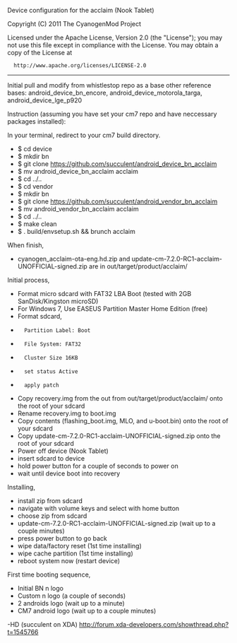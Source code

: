 Device configuration for the acclaim (Nook Tablet)

Copyright (C) 2011 The CyanogenMod Project

 Licensed under the Apache License, Version 2.0 (the "License");
 you may not use this file except in compliance with the License.
 You may obtain a copy of the License at

      http://www.apache.org/licenses/LICENSE-2.0
-----------------------------------------------------------------------------------------------------------

Initial pull and modify from whistlestop repo as a base
other reference bases: android_device_bn_encore, android_device_motorola_targa, android_device_lge_p920

Instruction (assuming you have set your cm7 repo and have neccessary packages installed):

In your terminal, redirect to your cm7 build directory.
- $ cd device
- $ mkdir bn
- $ git clone https://github.com/succulent/android_device_bn_acclaim
- $ mv android_device_bn_acclaim acclaim
- $ cd ../..
- $ cd vendor
- $ mkdir bn
- $ git clone https://github.com/succulent/android_vendor_bn_acclaim
- $ mv android_vendor_bn_acclaim acclaim
- $ cd ../..
- $ make clean
- $ . build/envsetup.sh && brunch acclaim

When finish,
- cyanogen_acclaim-ota-eng.hd.zip and update-cm-7.2.0-RC1-acclaim-UNOFFICIAL-signed.zip are in out/target/product/acclaim/

Initial process,
- Format micro sdcard with FAT32 LBA Boot (tested with 2GB SanDisk/Kingston microSD)
-    For Windows 7, Use EASEUS Partition Master Home Edition (free)
-    Format sdcard,
-       Partition Label: Boot
-       File System: FAT32
-       Cluster Size 16KB
-       set status Active
-       apply patch
- Copy recovery.img from the out from out/target/product/acclaim/ onto the root of your sdcard
- Rename recovery.img to boot.img
- Copy contents (flashing_boot.img, MLO, and u-boot.bin) onto the root of your sdcard
- Copy update-cm-7.2.0-RC1-acclaim-UNOFFICIAL-signed.zip onto the root of your sdcard
- Power off device (Nook Tablet)
- insert sdcard to device
- hold power button for a couple of seconds to power on
- wait until device boot into recovery

Installing,
- install zip from sdcard
-    navigate with volume keys and select with home button
- choose zip from sdcard
- update-cm-7.2.0-RC1-acclaim-UNOFFICIAL-signed.zip (wait up to a couple minutes)
- press power button  to go back
- wipe data/factory reset (1st time installing)
- wipe cache partition (1st time installing)
- reboot system now (restart device)

First time booting sequence,
- Initial BN n logo
- Custom n logo (a couple of seconds)
- 2 androids logo (wait up to a minute)
- CM7 android logo (wait up to a couple minutes)

-HD (succulent on XDA)
http://forum.xda-developers.com/showthread.php?t=1545766
